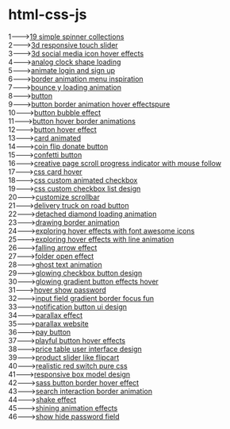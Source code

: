 # html-css-js
1---><a href="https://hawanbeats.github.io/html-css-js/19%20simple%20spinner%20collections/">19 simple spinner collections</a>
<br>
2---><a href="https://hawanbeats.github.io/html-css-js/3d%20responsive%20touch%20slider/">3d responsive touch slider</a>
<br>
3---><a href="https://hawanbeats.github.io/html-css-js/3d%20social%20media%20icon%20hover%20effects/">3d social media icon hover effects</a>
<br>
4---><a href="https://hawanbeats.github.io/html-css-js/analog%20clock%20shape%20loading/">analog clock shape loading</a>
<br>
5---><a href="https://hawanbeats.github.io/html-css-js/animate%20login%20and%20sign%20up/">animate login and sign up</a>
<br>
6---><a href="https://hawanbeats.github.io/html-css-js/border%20animation%20menu%20inspiration/">border animation menu inspiration</a>
<br>
7---><a href="https://hawanbeats.github.io/html-css-js/bounce%20y%20loading%20animation/">bounce y loading animation</a>
<br>
8---><a href="https://hawanbeats.github.io/html-css-js/button/">button</a>
<br>
9---><a href="https://hawanbeats.github.io/html-css-js/button%20border%20animation%20on%20hover%20effectspure/">button border animation hover effectspure</a>
<br>
10---><a href="https://hawanbeats.github.io/html-css-js/button%20bubble%20effect/">button bubble effect</a>
<br>
11---><a href="https://hawanbeats.github.io/html-css-js/button%20hover%20border%20animations/">button hover border animations</a>
<br>
12---><a href="https://hawanbeats.github.io/html-css-js/button%20hover%20effect/">button hover effect</a>
<br>
13---><a href="https://hawanbeats.github.io/html-css-js/card%20animated/">card animated</a>
<br>
14---><a href="https://hawanbeats.github.io/html-css-js/coin%20flip%20donate%20button/">coin flip donate button</a>
<br>
15---><a href="https://hawanbeats.github.io/html-css-js/confetti%20button/">confetti button</a>
<br>
16---><a href="https://hawanbeats.github.io/html-css-js/creative%20page%20scroll%20progress%20indicator%20with%20mouse%20follow/">creative page scroll progress indicator with mouse follow</a>
<br>
17---><a href="https://hawanbeats.github.io/html-css-js/css%20card%20hover/">css card hover</a>
<br>
18---><a href="https://hawanbeats.github.io/html-css-js/css%20custom%20animated%20checkbox/">css custom animated checkbox</a>
<br>
19---><a href="https://hawanbeats.github.io/html-css-js/css%20custom%20checkbox%20list%20design/">css custom checkbox list design</a>
<br>
20---><a href="https://hawanbeats.github.io/html-css-js/customize%20scrollbar/">customize scrollbar</a>
<br>
21---><a href="https://hawanbeats.github.io/html-css-js/delivery%20truck%20on%20road%20button/">delivery truck on road button</a>
<br>
22---><a href="https://hawanbeats.github.io/html-css-js/detached%20diamond%20loading%20animation/">detached diamond loading animation</a>
<br>
23---><a href="https://hawanbeats.github.io/html-css-js/drawing%20border%20animation/">drawing border animation</a>
<br>
24---><a href="https://hawanbeats.github.io/html-css-js/exploring%20hover%20effects%20with%20font%20awesome%20icons/">exploring hover effects with font awesome icons</a>
<br>
25---><a href="https://hawanbeats.github.io/html-css-js/exploring%20hover%20effects%20with%20line%20animation/">exploring hover effects with line animation</a>
<br>
26---><a href="https://hawanbeats.github.io/html-css-js/falling%20arrow%20effect/">falling arrow effect</a>
<br>
27---><a href="https://hawanbeats.github.io/html-css-js/folder%20open%20effect/">folder open effect</a>
<br>
28---><a href="https://hawanbeats.github.io/html-css-js/ghost%20text%20animation/">ghost text animation</a>
<br>
29---><a href="https://hawanbeats.github.io/html-css-js/glowing%20checkbox%20button%20design/">glowing checkbox button design</a>
<br>
30---><a href="https://hawanbeats.github.io/html-css-js/glowing%20gradient%20button%20effects%20on%20hover/">glowing gradient button effects hover</a>
<br>
31---><a href="https://hawanbeats.github.io/html-css-js/hover%20show%20password/">hover show password</a>
<br>
32---><a href="https://hawanbeats.github.io/html-css-js/input%20field%20gradient%20border%20focus%20fun/">input field gradient border focus fun</a>
<br>
33---><a href="https://hawanbeats.github.io/html-css-js/notification%20button%20ui%20design/">notification button ui design</a>
<br>
34---><a href="https://hawanbeats.github.io/html-css-js/parallax%20effect/">parallax effect</a>
<br>
35---><a href="https://hawanbeats.github.io/html-css-js/parallax%20website/">parallax website</a>
<br>
36---><a href="https://hawanbeats.github.io/html-css-js/pay%20button/">pay button</a>
<br>
37---><a href="https://hawanbeats.github.io/html-css-js/playful%20button%20hover%20effects/">playful button hover effects</a>
<br>
38---><a href="https://hawanbeats.github.io/html-css-js/price%20table%20user%20interface%20design/">price table user interface design</a>
<br>
39---><a href="https://hawanbeats.github.io/html-css-js/product%20slider%20like%20flipcart/">product slider like flipcart</a>
<br>
40---><a href="https://hawanbeats.github.io/html-css-js/realistic%20red%20switch%20pure%20css/">realistic red switch pure css</a>
<br>
41---><a href="https://hawanbeats.github.io/html-css-js/responsive%20box%20model%20design/">responsive box model design</a>
<br>
42---><a href="https://hawanbeats.github.io/html-css-js/sass%20button%20border%20hover%20effect/">sass button border hover effect</a>
<br>
43---><a href="https://hawanbeats.github.io/html-css-js/search%20interaction%20border%20animation/">search interaction border animation</a>
<br>
44---><a href="https://hawanbeats.github.io/html-css-js/shake%20effect/">shake effect</a>
<br>
45---><a href="https://hawanbeats.github.io/html-css-js/shining%20text%20animation%20effects/">shining animation effects</a>
<br>
46---><a href="https://hawanbeats.github.io/html-css-js/show%20hide%20password%20field/">show hide password field</a>
